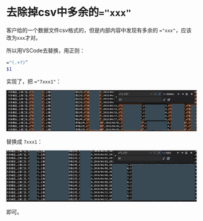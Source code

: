 # 去除掉csv中多余的`="xxx"`

客户给的一个数据文件csv格式的，但是内部内容中发现有多余的 `="xxx"`，应该改为`xxx`才对。

所以用VSCode去替换，用正则：

```bash
="(.+?)”
$1
```

实现了，把 `="7xxx1"`：

![vscode_remove_eaqual_quote_before](../../../assets/img/vscode_remove_eaqual_quote_before.png)

替换成 `7xxx1`：

![vscode_remove_eaqual_quote_after](../../../assets/img/vscode_remove_eaqual_quote_after.png)

即可。
